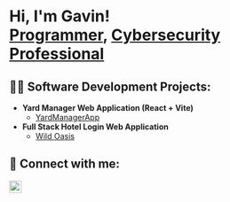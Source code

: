 <h1>Hi, I'm Gavin! <br/><a href="https://github.com/yellowjersey">Programmer</a>, <a href="https://www.linkedin.com/in/gavin-bradford-ab2566123/">Cybersecurity Professional</a></h1>

<h2>👨‍💻 Software Development Projects:</h2>

- <b>Yard Manager Web Application (React + Vite)</b>
  - [YardManagerApp](https://github.com/Yellowjersey/InvoiceForm)
- <b>Full Stack Hotel Login Web Application</b>
  - [Wild Oasis](https://github.com/Yellowjersey/WildOasis)</i>


<h2> 🤳 Connect with me:</h2>

[<img align="left" alt="GavinBradford | LinkedIn" width="22px" src="https://cdn.jsdelivr.net/npm/simple-icons@v3/icons/linkedin.svg" />][linkedin]



[linkedin]: https://www.linkedin.com/in/gavin-bradford-ab2566123/

